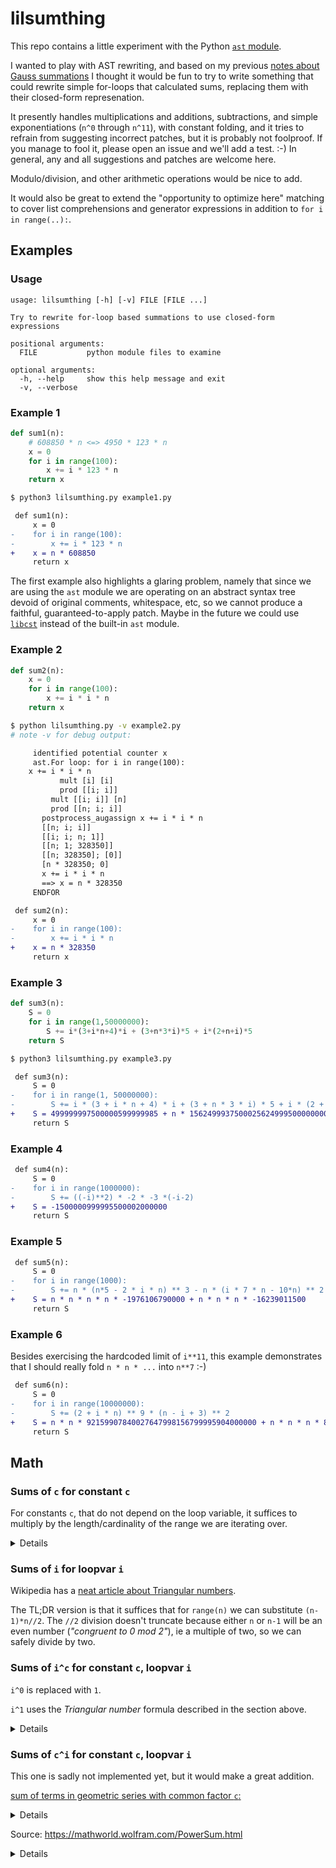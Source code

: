 # lilsumthing

This repo contains a little experiment with the Python [`ast` module](https://docs.python.org/3/library/ast.html).

I wanted to play with AST rewriting, and based on my previous [notes about Gauss summations](https://github.com/cfcs/misc/blob/master/gauss-sum.md) I thought it would be fun to try to write something that could rewrite simple for-loops that calculated sums, replacing them with their closed-form represenation.

It presently handles multiplications and additions, subtractions, and simple exponentiations (`n^0` through `n^11`), with constant folding, and it tries to refrain from suggesting incorrect patches, but it is probably not foolproof. If you manage to fool it, please open an issue and we'll add a test. :-) In general, any and all suggestions and patches are welcome here.

Modulo/division, and other arithmetic operations would be nice to add.

It would also be great to extend the "opportunity to optimize here" matching to cover list comprehensions and generator expressions in addition to `for i in range(..):`.

## Examples

### Usage
```
usage: lilsumthing [-h] [-v] FILE [FILE ...]

Try to rewrite for-loop based summations to use closed-form expressions

positional arguments:
  FILE           python module files to examine

optional arguments:
  -h, --help     show this help message and exit
  -v, --verbose
```

### Example 1

```python
def sum1(n):
    # 608850 * n <=> 4950 * 123 * n
    x = 0
    for i in range(100):
        x += i * 123 * n
    return x
```
```bash
$ python3 lilsumthing.py example1.py
```
```diff
 def sum1(n):
     x = 0
-    for i in range(100):
-        x += i * 123 * n
+    x = n * 608850
     return x
```

The first example also highlights a glaring problem, namely that since we are using the `ast` module we are operating on an abstract syntax tree devoid of original comments, whitespace, etc, so we cannot produce a faithful, guaranteed-to-apply patch. Maybe in the future we could use [`libcst`](https://github.com/Instagram/LibCST) instead of the built-in `ast` module.

### Example 2

```python
def sum2(n):
    x = 0
    for i in range(100):
        x += i * i * n
    return x
```
```bash
$ python lilsumthing.py -v example2.py
# note -v for debug output:
```
```diff
     identified potential counter x
     ast.For loop: for i in range(100):
    x += i * i * n
           mult [i] [i]
           prod [[i; i]]
         mult [[i; i]] [n]
         prod [[n; i; i]]
       postprocess_augassign x += i * i * n
       [[n; i; i]]
       [[i; i; n; 1]]
       [[n; 1; 328350]]
       [[n; 328350]; [0]]
       [n * 328350; 0]
       x += i * i * n
       ==> x = n * 328350
     ENDFOR

 def sum2(n):
     x = 0
-    for i in range(100):
-        x += i * i * n
+    x = n * 328350
     return x
```

### Example 3
```python
def sum3(n):
    S = 0
    for i in range(1,50000000):
        S += i*(3+i*n+4)*i + (3+n*3*i)*5 + i*(2+n+i)*5
    return S
```
```bash
$ python3 lilsumthing.py example3.py
```
```diff
 def sum3(n):
     S = 0
-    for i in range(1, 50000000):
-        S += i * (3 + i * n + 4) * i + (3 + n * 3 * i) * 5 + i * (2 + n + i) * 5
+    S = 499999997500000599999985 + n * 1562499937500025624999500000000
     return S
```

### Example 4
```diff
 def sum4(n):
     S = 0
-    for i in range(1000000):
-        S += ((-i)**2) * -2 * -3 *(-i-2)
+    S = -1500000999995500002000000
     return S
```
### Example 5
```diff
 def sum5(n):
     S = 0
-    for i in range(1000):
-        S += n * (n*5 - 2 * i * n) ** 3 - n * (i * 7 * n - 10*n) ** 2
+    S = n * n * n * n * -1976106790000 + n * n * n * -16239011500
     return S
```

### Example 6

Besides exercising the hardcoded limit of `i**11`, this example demonstrates that I should really fold `n * n * ...` into `n**7` :-)
```diff
 def sum6(n):
     S = 0
-    for i in range(10000000):
-        S += (2 + i * n) ** 9 * (n - i + 3) ** 2
+    S = n * n * 92159907840027647998156799995904000000 + n * n * n * 895999086080281599978879999667200045312000000 + n * n * n * n * 5759993952001921919852159993248000777600000128000000 + n * n * n * n * n * 25199972640008903999375039928600007392000067199989056000000 + n * n * n * n * n * n * 74666582666694186665322666211946708666667823999865599998912000000 + n * n * n * n * n * n * n * 143999832000053400000239998191200141120009259999135999980640001248000000 + n * n * n * n * n * n * n * n * 163636165636418636372636359256363879963677643633303636214636372456363852000000 + n * n * n * n * n * n * n * n * n * 83333228787890954565954539692045514545559278782238787310037905787880434545414000000 + n * n * n * n * n * n * n * n * n * n * -18181802181820848485298484708484852684849524848454848479848484938484856000000 + n * n * n * n * n * n * n * n * n * n * n * 999999500000074999999999999300000000000004999999999999985000000000000 + n * 5759994240001734399909120000000 + 170666487466728960000000
     return S

```

## Math

### Sums of `c` for constant `c`

For constants `c`, that do not depend on the loop variable, it suffices to multiply by the length/cardinality of the range we are iterating over.

<details>

Example:
```python
S = 0
for i in range(4)
  S += 5
```
Here we are adding 5 for each element `i` in`[0,1,2,3]`. We can rewrite that as:
```python
S = 0
S += len(range(4)) * 5 # == len([0,1,2,3]) * 5 # = 4 * 5 = 20
```

</details>

### Sums of `i` for loopvar `i`

Wikipedia has a [neat article about Triangular numbers](https://en.wikipedia.org/wiki/Triangular_number#Formula).

The TL;DR version is that it suffices that for `range(n)` we can substitute `(n-1)*n//2`.
The `//2` division doesn't truncate because either `n` or `n-1` will be an even number (*"congruent to 0 mod 2"*), ie a multiple of two, so we can safely divide by two.

### Sums of `i^c` for constant `c`, loopvar `i`

`i^0` is replaced with `1`.

`i^1` uses the *Triangular number* formula described in the section above.

<details>

For higher values of `c`, most solutions involve computing either [Bernoulli numbers](https://en.wikipedia.org/wiki/Bernoulli_number) or [Stirling partition numbers](https://en.wikipedia.org/wiki/Stirling_numbers_of_the_second_kind), to be plotted into [Faulhaber's formula](https://en.wikipedia.org/wiki/Faulhaber%27s_formula).

This gets pretty complicated, and slow, so for now, we hardcode the formulas for lower values of `c`, and fail to do anything sensible about e.g. `i^100`.

1. https://github.com/Spooghetti420/Faulhaber/blob/main/calculator.py
2. https://gist.github.com/goulu/5bbf24a3e2e25070904b79f49020448f
3. https://stackoverflow.com/questions/22726715/efficient-implementation-fo-faulhabers-formula
4. also of interest, this impl using Stirling numbers instead of Bernoulli numbers: https://rosettacode.org/wiki/Faulhaber%27s_formula#Python
- see David Harvey's algorithm (according to wikipedia used in SageMath): https://arxiv.org/pdf/0807.1347.pdf
5. and lastly this sounds promising https://arxiv.org/abs/1103.1585 but it reads pretty dense
6. https://mathpages.com/home/kmath279/kmath279.htm here are some simple examples too

</details>

### Sums of `c^i` for constant `c`, loopvar `i`

This one is sadly not implemented yet, but it would make a great addition.

[sum of terms in geometric series with common factor `c`:](https://en.wikipedia.org/wiki/Geometric_series#Sum)
<details>

```python
>>> c = 10
>>> n = 4
>>> sum([c**i for i in range(1,n+1)])
11110
# n
# ⅀ c**k  <=> ((c**i)-c**(n+1)) / (1-c)
# k=i
>>> (c**1 - c**(n+1))//(1-c)
11110
```

</details>

Source: https://mathworld.wolfram.com/PowerSum.html
<details>

```
n
⅀ k * c**k = (c-(n+1)* c**(n+1) + n * c**(n+2)) // (c-1)**2
k=0
```

</details>
